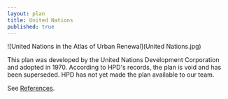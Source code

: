 ```yaml
---
layout: plan
title: United Nations
published: true
---
```


![United Nations in the Atlas of Urban Renewal](United Nations.jpg)

This plan was developed by the United Nations Development Corporation and adopted in 1970. According to HPD's records, the plan is void and has been superseded. HPD has not yet made the plan available to our team.

See [References](http://www.urbanreviewer.org/#page=references.html). 
